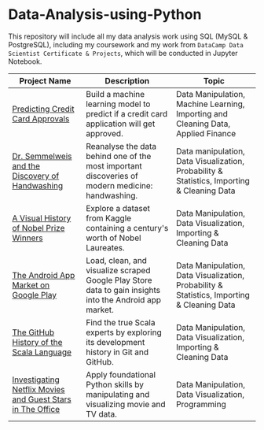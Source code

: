 # Data-Analysis-using-Python

This repository will include all my data analysis work using SQL (MySQL & PostgreSQL), including my coursework and my work from <code>DataCamp Data Scientist Certificate & Projects</code>, which will be conducted in Jupyter Notebook.

Project Name  | Description   |  Topic
------------- | ------------- | ------------------
[Predicting Credit Card Approvals](https://github.com/roxanaishere/Data-Analysis-using-Python/blob/main/Predicting%20Credit%20Card%20Approvals/notebook.ipynb) | Build a machine learning model to predict if a credit card application will get approved. | Data Manipulation, Machine Learning, Importing and Cleaning Data, Applied Finance
[Dr. Semmelweis and the Discovery of Handwashing](https://github.com/roxanaishere/Data-Analysis-using-Python/blob/main/Dr.%20Semmelweis%20and%20the%20Discovery%20of%20Handwashing/notebook.ipynb)  | Reanalyse the data behind one of the most important discoveries of modern medicine: handwashing. | Data manipulation, Data Visualization, Probability & Statistics, Importing & Cleaning Data
[A Visual History of Nobel Prize Winners](https://github.com/roxanaishere/Data-Analysis-using-Python/blob/main/A%20Visual%20History%20of%20Nobel%20Prize%20Winners/notebook.ipynb) | Explore a dataset from Kaggle containing a century's worth of Nobel Laureates. | Data Manipulation, Data Visualization, Importing & Cleaning Data
[The Android App Market on Google Play](https://github.com/roxanaishere/Data-Analysis-using-Python/blob/main/A%20Visual%20History%20of%20Nobel%20Prize%20Winners/notebook.ipynb) | Load, clean, and visualize scraped Google Play Store data to gain insights into the Android app market. | Data Manipulation, Data Visualization, Probability & Statistics, Importing & Cleaning Data
[The GitHub History of the Scala Language](https://github.com/roxanaishere/Data-Analysis-using-Python/blob/main/The%20GitHub%20History%20of%20the%20Scala%20Language/notebook.ipynb) | Find the true Scala experts by exploring its development history in Git and GitHub. | Data Manipulation, Data Visualization, Importing & Cleaning Data
[Investigating Netflix Movies and Guest Stars in The Office](https://github.com/roxanaishere/Data-Analysis-using-Python/blob/main/Investigating%20Netflix%20Movies%20and%20Guest%20Stars%20in%20The%20Office/notebook.ipynb) | Apply foundational Python skills by manipulating and visualizing movie and TV data. | Data Manipulation, Data Visualization, Programming
